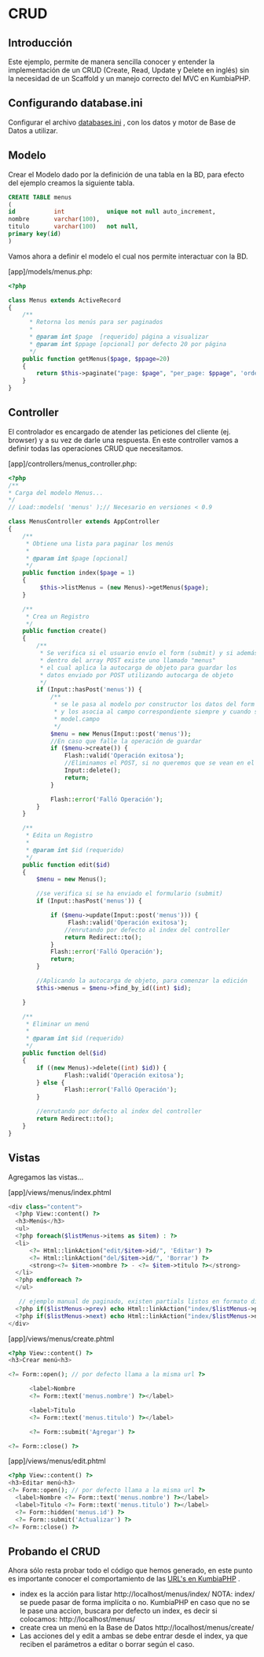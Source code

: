# CRUD

## Introducción

Este ejemplo, permite de manera sencilla conocer y entender la implementación de un CRUD (Create, Read, Update y Delete en inglés) sin la necesidad de un Scaffold y un manejo correcto del MVC en KumbiaPHP.

## Configurando database.ini

Configurar el archivo [databases.ini](http://wiki.kumbiaphp.com/KumbiaPHP_Framework_Versi%C3%B3n_1.0_Spirit#databases.ini) , con los datos y motor de Base de Datos a utilizar.

## Modelo

Crear el Modelo dado por la definición de una tabla en la BD, para efecto del ejemplo creamos la siguiente tabla.

```sql
CREATE TABLE menus
(
id           int            unique not null auto_increment,
nombre       varchar(100),
titulo       varchar(100)   not null,
primary key(id)
)  
```

Vamos ahora a definir el modelo el cual nos permite interactuar con la BD.

[app]/models/menus.php:

```php
<?php

class Menus extends ActiveRecord
{
    /**
      * Retorna los menús para ser paginados
      *
      * @param int $page  [requerido] página a visualizar
      * @param int $ppage [opcional] por defecto 20 por página
      */
    public function getMenus($page, $ppage=20)
    {
        return $this->paginate("page: $page", "per_page: $ppage", 'order: id desc');
    }
}

```

## Controller

El controlador es encargado de atender las peticiones del cliente (ej. browser) y a su vez de darle una respuesta. En este controller vamos a definir todas las operaciones CRUD que necesitamos.

[app]/controllers/menus_controller.php:

```php
<?php  
/**  
* Carga del modelo Menus...   
*/   
// Load::models( 'menus' );// Necesario en versiones < 0.9 

class MenusController extends AppController
{
    /**
     * Obtiene una lista para paginar los menús
     *
     * @param int $page [opcional]
     */
    public function index($page = 1)
    {
         $this->listMenus = (new Menus)->getMenus($page);
    }

    /**
     * Crea un Registro
     */
    public function create()
    {
        /**
         * Se verifica si el usuario envío el form (submit) y si además
         * dentro del array POST existe uno llamado "menus"
         * el cual aplica la autocarga de objeto para guardar los
         * datos enviado por POST utilizando autocarga de objeto
         */
        if (Input::hasPost('menus')) {
            /**
             * se le pasa al modelo por constructor los datos del form y ActiveRecord recoge esos datos
             * y los asocia al campo correspondiente siempre y cuando se utilice la convención
             * model.campo
             */
            $menu = new Menus(Input::post('menus'));
            //En caso que falle la operación de guardar
            if ($menu->create()) {
                Flash::valid('Operación exitosa');
                //Eliminamos el POST, si no queremos que se vean en el form
                Input::delete();
                return;
            }

            Flash::error('Falló Operación');
        }
    }

    /**
     * Edita un Registro
     *
     * @param int $id (requerido)
     */
    public function edit($id)
    {
        $menu = new Menus();

        //se verifica si se ha enviado el formulario (submit)
        if (Input::hasPost('menus')) {

            if ($menu->update(Input::post('menus'))) {
                 Flash::valid('Operación exitosa');
                //enrutando por defecto al index del controller
                return Redirect::to();
            }
            Flash::error('Falló Operación');
            return;
        }

        //Aplicando la autocarga de objeto, para comenzar la edición
        $this->menus = $menu->find_by_id((int) $id);

    }

    /**
     * Eliminar un menú
     *
     * @param int $id (requerido)
     */
    public function del($id)
    {
        if ((new Menus)->delete((int) $id)) {
                Flash::valid('Operación exitosa');
        } else {
                Flash::error('Falló Operación');
        }

        //enrutando por defecto al index del controller
        return Redirect::to();
    }
}

```

## Vistas

Agregamos las vistas...

[app]/views/menus/index.phtml

```php
<div class="content">
  <?php View::content() ?> 
  <h3>Menús</h3>
  <ul>
  <?php foreach($listMenus->items as $item) : ?> 
  <li>
      <?= Html::linkAction("edit/$item->id/", 'Editar') ?> 
      <?= Html::linkAction("del/$item->id/", 'Borrar') ?> 
      <strong><?= $item->nombre ?> - <?= $item->titulo ?></strong>
  </li>
  <?php endforeach ?>
  </ul>

   // ejemplo manual de paginado, existen partials listos en formato digg, clasic,...
  <?php if($listMenus->prev) echo Html::linkAction("index/$listMenus->prev/", '<< Anterior |') ?> 
  <?php if($listMenus->next) echo Html::linkAction("index/$listMenus->next/", 'Proximo >>') ?> 
</div>
```

[app]/views/menus/create.phtml

```php
<?php View::content() ?>
<h3>Crear menú<h3>

<?= Form::open(); // por defecto llama a la misma url ?> 

      <label>Nombre
      <?= Form::text('menus.nombre') ?></label>

      <label>Titulo
      <?= Form::text('menus.titulo') ?></label>

      <?= Form::submit('Agregar') ?> 

<?= Form::close() ?> 
```

[app]/views/menus/edit.phtml

```php
<?php View::content() ?> 
<h3>Editar menú<h3>
<?= Form::open(); // por defecto llama a la misma url ?>
  <label>Nombre <?= Form::text('menus.nombre') ?></label>
  <label>Titulo <?= Form::text('menus.titulo') ?></label>
  <?= Form::hidden('menus.id') ?> 
  <?= Form::submit('Actualizar') ?> 
<?= Form::close() ?>
```

## Probando el CRUD

Ahora sólo resta probar todo el código que hemos generado, en este punto es importante conocer el comportamiento de las [URL's en KumbiaPHP](http://wiki.kumbiaphp.com/Hola_Mundo_KumbiaPHP_Framework#KumbiaPHP_URLS) .

- index es la acción para listar http://localhost/menus/index/ NOTA: index/ se puede pasar de forma implícita o no. KumbiaPHP en caso que no se le pase una accion, buscara por defecto un index, es decir si colocamos: http://localhost/menus/
- create crea un menú en la Base de Datos http://localhost/menus/create/
- Las acciones del y edit a ambas se debe entrar desde el index, ya que reciben el parámetros a editar o borrar según el caso.